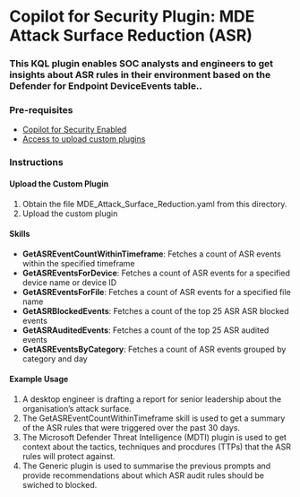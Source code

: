 # Copilot for Security Plugin: MDE Attack Surface Reduction (ASR)

### **This KQL plugin enables SOC analysts and engineers to get insights about ASR rules in their environment based on the Defender for Endpoint DeviceEvents table..**

### Pre-requisites

-   [Copilot for Security Enabled](https://learn.microsoft.com/en-us/security-copilot/get-started-security-copilot#onboarding-to-microsoft-security-copilot)
-   [Access to upload custom plugins](https://learn.microsoft.com/en-us/security-copilot/manage-plugins?tabs=securitycopilotplugin#managing-custom-plugins)

### Instructions

#### Upload the Custom Plugin

1.  Obtain the file MDE_Attack_Surface_Reduction.yaml from this directory.
2.  Upload the custom plugin

#### Skills

- **GetASREventCountWithinTimeframe**: Fetches a count of ASR events within the specified timeframe
- **GetASREventsForDevice**: Fetches a count of ASR events for a specified device name or device ID
- **GetASREventsForFile**: Fetches a count of ASR events for a specified file name
- **GetASRBlockedEvents**: Fetches a count of the top 25 ASR ASR blocked events
- **GetASRAuditedEvents**: Fetches a count of the top 25 ASR audited events
- **GetASREventsByCategory**: Fetches a count of ASR events grouped by category and day

#### Example Usage

1. A desktop engineer is drafting a report for senior leadership about the organisation’s attack surface.
2. The GetASREventCountWithinTimeframe skill is used to get a summary of the ASR rules that were triggered over the past 30 days.
3. The Microsoft Defender Threat Intelligence (MDTI) plugin is used to get context about the tactics, techniques and procdures (TTPs) that the ASR rules will protect against.
4. The Generic plugin is used to summarise the previous prompts and provide recommendations about which ASR audit rules should be swiched to blocked.
